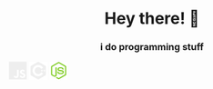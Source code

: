 <h1 align="center">Hey there! 👋</h1> 
<h3 align="center">i do programming stuff</h3>

<p align="left">
<img src="icons/javascript.svg" alt="" width=32px/>
<img src="icons/cpp.svg" alt="" width=32px/>
<img src="icons/nodejs.svg" alt="" width=32px/>
</p>
